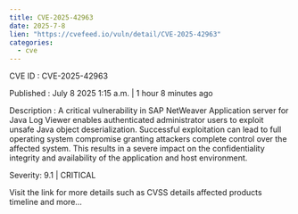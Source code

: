 ```yaml
--- 
title: CVE-2025-42963
date: 2025-7-8
lien: "https://cvefeed.io/vuln/detail/CVE-2025-42963"
categories:
  - cve
---
```


CVE ID : CVE-2025-42963

Published :  July 8
2025
1:15 a.m. | 1 hour
8 minutes ago

Description : A critical vulnerability in SAP NetWeaver Application server for Java Log Viewer enables authenticated administrator users to exploit unsafe Java object deserialization. Successful exploitation can lead to full operating system compromise
granting attackers complete control over the affected system. This results in a severe impact on the confidentiality
integrity
and availability of the application and host environment.

Severity: 9.1 | CRITICAL

Visit the link for more details
such as CVSS details
affected products
timeline
and more...
